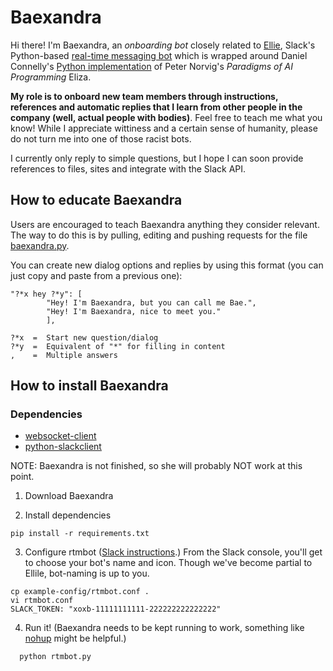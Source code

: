 # Baexandra

Hi there! I'm Baexandra, an *onboarding bot* closely related to [Ellie](https://github.com/christinac/ellie-slack/tree/master/plugins/ellie), Slack's Python-based [real-time messaging bot](https://github.com/slackhq/python-rtmbot) which is wrapped around Daniel Connelly's [Python implementation](https://github.com/dhconnelly/paip-python) of Peter Norvig's *Paradigms of AI Programming* Eliza.

**My role is to onboard new team members through instructions, references and automatic replies that I learn from other people in the company (well, actual people with bodies)**. Feel free to teach me what you know! While I appreciate wittiness and a certain sense of humanity, please do not turn me into one of those racist bots. 

I currently only reply to simple questions, but I hope I can soon provide references to files, sites and integrate with the Slack API. 


## How to educate Baexandra

Users are encouraged to teach Baexandra anything they consider relevant. The way to do this is by pulling, editing and pushing requests for the file [baexandra.py](https://github.com/yisela/baexandra/blob/master/plugins/ellie/baexandra.py). 

You can create new dialog options and replies by using this format (you can just copy and paste from a previous one):

````
"?*x hey ?*y": [
        "Hey! I'm Baexandra, but you can call me Bae.",
        "Hey! I'm Baexandra, nice to meet you."
        ],

?*x  =  Start new question/dialog
?*y  =  Equivalent of "*" for filling in content
,    =  Multiple answers
````


## How to install Baexandra 

### Dependencies
* [websocket-client](https://pypi.python.org/pypi/websocket-client/)
* [python-slackclient](https://github.com/slackhq/python-slackclient)

NOTE: Baexandra is not finished, so she will probably NOT work at this point. 

1. Download Baexandra

2. Install dependencies

  ````
  pip install -r requirements.txt
  ````

3. Configure rtmbot ([Slack instructions](https://christinac.slack.com/services/new/bot).) From the Slack console, you'll get to choose your bot's name and icon. Though we've become partial to Ellile, bot-naming is up to you.

  ````
  cp example-config/rtmbot.conf .
  vi rtmbot.conf
  SLACK_TOKEN: "xoxb-11111111111-222222222222222"
  ````

4. Run it! (Baexandra needs to be kept running to work, something like [nohup](http://linux.die.net/man/1/nohup) might be helpful.)

````
  python rtmbot.py
````
